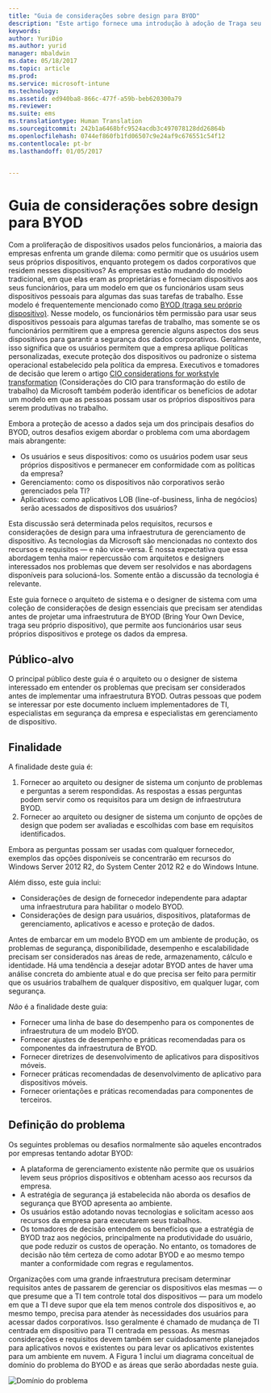 ```yaml
---
title: "Guia de considerações sobre design para BYOD"
description: "Este artigo fornece uma introdução à adoção de Traga seu próprio dispositivo e visão geral do processo de considerações de design."
keywords: 
author: YuriDio
ms.author: yurid
manager: mbaldwin
ms.date: 05/18/2017
ms.topic: article
ms.prod: 
ms.service: microsoft-intune
ms.technology: 
ms.assetid: ed940ba8-866c-477f-a59b-beb620300a79
ms.reviewer: 
ms.suite: ems
ms.translationtype: Human Translation
ms.sourcegitcommit: 242b1a6468bfc9524acdb3c497078128dd26864b
ms.openlocfilehash: 0744ef860fb1fd06507c9e24af9c676551c54f12
ms.contentlocale: pt-br
ms.lasthandoff: 01/05/2017


---
```


# <a name="byod-design-considerations-guide"></a>Guia de considerações sobre design para BYOD

Com a proliferação de dispositivos usados pelos funcionários, a maioria das empresas enfrenta um grande dilema: como permitir que os usuários usem seus próprios dispositivos, enquanto protegem os dados corporativos que residem nesses dispositivos? As empresas estão mudando do modelo tradicional, em que elas eram as proprietárias e forneciam dispositivos aos seus funcionários, para um modelo em que os funcionários usam seus dispositivos pessoais para algumas das suas tarefas de trabalho. Esse modelo é frequentemente mencionado como [BYOD (traga seu próprio dispositivo)](https://technet.microsoft.com/library/dn645493.aspx). Nesse modelo, os funcionários têm permissão para usar seus dispositivos pessoais para algumas tarefas de trabalho, mas somente se os funcionários permitirem que a empresa gerencie alguns aspectos dos seus dispositivos para garantir a segurança dos dados corporativos. Geralmente, isso significa que os usuários permitem que a empresa aplique políticas personalizadas, execute proteção dos dispositivos ou padronize o sistema operacional estabelecido pela política da empresa. Executivos e tomadores de decisão que lerem o artigo [CIO considerations for workstyle transformation](http://download.microsoft.com/documents/uk/enterprise/it-trends/Considerations_for_a_Workstyle_Transformation.pdf) (Considerações do CIO para transformação do estilo de trabalho) da Microsoft também poderão identificar os benefícios de adotar um modelo em que as pessoas possam usar os próprios dispositivos para serem produtivas no trabalho.

Embora a proteção de acesso a dados seja um dos principais desafios do BYOD, outros desafios exigem abordar o problema com uma abordagem mais abrangente:

- Os usuários e seus dispositivos: como os usuários podem usar seus próprios dispositivos e permanecer em conformidade com as políticas da empresa?
- Gerenciamento: como os dispositivos não corporativos serão gerenciados pela TI?
- Aplicativos: como aplicativos LOB (line-of-business, linha de negócios) serão acessados de dispositivos dos usuários?

Esta discussão será determinada pelos requisitos, recursos e considerações de design para uma infraestrutura de gerenciamento de dispositivo. As tecnologias da Microsoft são mencionadas no contexto dos recursos e requisitos — e não vice-versa. É nossa expectativa que essa abordagem tenha maior repercussão com arquitetos e designers interessados nos problemas que devem ser resolvidos e nas abordagens disponíveis para solucioná-los. Somente então a discussão da tecnologia é relevante.

Este guia fornece o arquiteto de sistema e o designer de sistema com uma coleção de considerações de design essenciais que precisam ser atendidas antes de projetar uma infraestrutura de BYOD (Bring Your Own Device, traga seu próprio dispositivo), que permite aos funcionários usar seus próprios dispositivos e protege os dados da empresa.

## <a name="intended-audience"></a>Público-alvo

O principal público deste guia é o arquiteto ou o designer de sistema interessado em entender os problemas que precisam ser considerados antes de implementar uma infraestrutura BYOD. Outras pessoas que podem se interessar por este documento incluem implementadores de TI, especialistas em segurança da empresa e especialistas em gerenciamento de dispositivo.</para>

## <a name="purpose"></a>Finalidade

A finalidade deste guia é:

1. Fornecer ao arquiteto ou designer de sistema um conjunto de problemas e perguntas a serem respondidas. As respostas a essas perguntas podem servir como os requisitos para um design de infraestrutura BYOD.
2. Fornecer ao arquiteto ou designer de sistema um conjunto de opções de design que podem ser avaliadas e escolhidas com base em requisitos identificados.

Embora as perguntas possam ser usadas com qualquer fornecedor, exemplos das opções disponíveis se concentrarão em recursos do Windows Server 2012 R2, do System Center 2012 R2 e do Windows Intune.

Além disso, este guia inclui:

- Considerações de design de fornecedor independente para adaptar uma infraestrutura para habilitar o modelo BYOD.
- Considerações de design para usuários, dispositivos, plataformas de gerenciamento, aplicativos e acesso e proteção de dados.

Antes de embarcar em um modelo BYOD em um ambiente de produção, os problemas de segurança, disponibilidade, desempenho e escalabilidade precisam ser considerados nas áreas de rede, armazenamento, cálculo e identidade. Há uma tendência a desejar adotar BYOD antes de haver uma análise concreta do ambiente atual e do que precisa ser feito para permitir que os usuários trabalhem de qualquer dispositivo, em qualquer lugar, com segurança.

*Não* é a finalidade deste guia:

- Fornecer uma linha de base do desempenho para os componentes de infraestrutura de um modelo BYOD.
- Fornecer ajustes de desempenho e práticas recomendadas para os componentes da infraestrutura de BYOD.
- Fornecer diretrizes de desenvolvimento de aplicativos para dispositivos móveis.
- Fornecer práticas recomendadas de desenvolvimento de aplicativo para dispositivos móveis.
- Fornecer orientações e práticas recomendadas para componentes de terceiros.

## <a name="problem-definition"></a>Definição do problema

Os seguintes problemas ou desafios normalmente são aqueles encontrados por empresas tentando adotar BYOD:

- A plataforma de gerenciamento existente não permite que os usuários levem seus próprios dispositivos e obtenham acesso aos recursos da empresa.
- A estratégia de segurança já estabelecida não aborda os desafios de segurança que BYOD apresenta ao ambiente.
- Os usuários estão adotando novas tecnologias e solicitam acesso aos recursos da empresa para executarem seus trabalhos.
- Os tomadores de decisão entendem os benefícios que a estratégia de BYOD traz aos negócios, principalmente na produtividade do usuário, que pode reduzir os custos de operação. No entanto, os tomadores de decisão não têm certeza de como adotar BYOD e ao mesmo tempo manter a conformidade com regras e regulamentos.

Organizações com uma grande infraestrutura precisam determinar requisitos antes de passarem de gerenciar os dispositivos elas mesmas — o que presume que a TI tem controle total dos dispositivos — para um modelo em que a TI deve supor que ela tem menos controle dos dispositivos e, ao mesmo tempo, precisa para atender às necessidades dos usuários para acessar dados corporativos. Isso geralmente é chamado de mudança de TI centrada em dispositivo para TI centrada em pessoas. As mesmas considerações e requisitos devem também ser cuidadosamente planejados para aplicativos novos e existentes ou para levar os aplicativos existentes para um ambiente em nuvem. A Figura 1 inclui um diagrama conceitual de domínio do problema do BYOD e as áreas que serão abordadas neste guia.

![Domínio do problema](./media/BYOD_Figure1.png)

